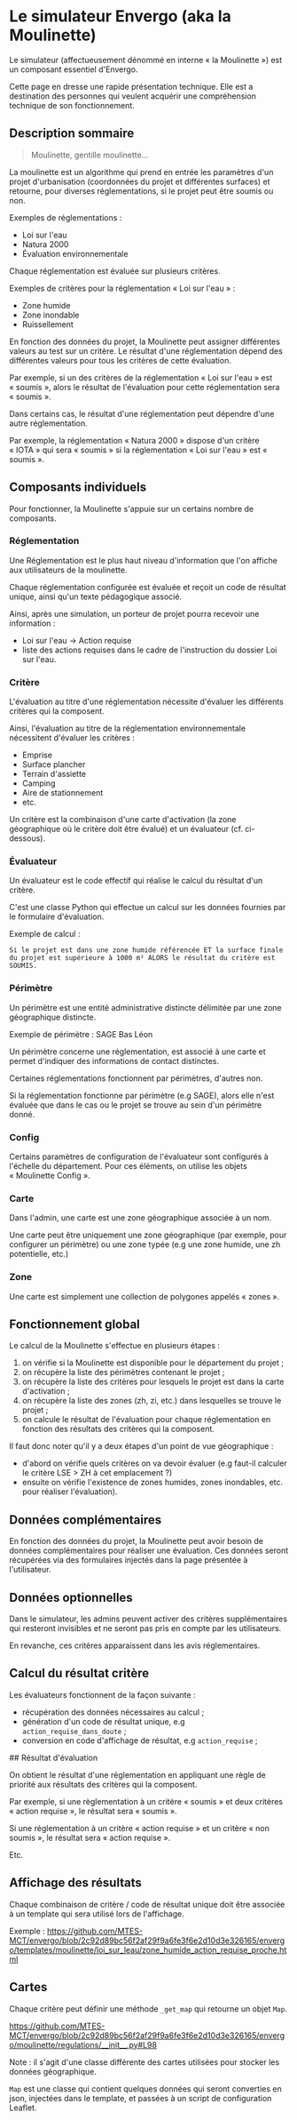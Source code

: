 # Le simulateur Envergo (aka la Moulinette)

Le simulateur (affectueusement dénommé en interne « la Moulinette ») est un
composant essentiel d'Envergo.

Cette page en dresse une rapide présentation technique. Elle est a destination des
personnes qui veulent acquérir une compréhension technique de son fonctionnement.


## Description sommaire

> Moulinette, gentille moulinette…

La moulinette est un algorithme qui prend en entrée les paramètres d'un projet
d'urbanisation (coordonnées du projet et différentes surfaces) et retourne,
pour diverses réglementations, si le projet peut être soumis ou non.

Exemples de réglementations :

 - Loi sur l'eau
 - Natura 2000
 - Évaluation environnementale

Chaque réglementation est évaluée sur plusieurs critères.

Exemples de critères pour la réglementation « Loi sur l'eau » :

 - Zone humide
 - Zone inondable
 - Ruissellement

En fonction des données du projet, la Moulinette peut assigner différentes
valeurs au test sur un critère. Le résultat d'une réglementation dépend des
différentes valeurs pour tous les critères de cette évaluation.

Par exemple, si un des critères de la réglementation « Loi sur l'eau » est
« soumis », alors le résultat de l'évaluation pour cette réglementation sera
« soumis ».

Dans certains cas, le résultat d'une réglementation peut dépendre d'une autre
réglementation.

Par exemple, la réglementation « Natura 2000 » dispose d'un critère « IOTA »
qui sera « soumis » si la réglementation « Loi sur l'eau » est « soumis ».

## Composants individuels

Pour fonctionner, la Moulinette s'appuie sur un certains nombre de composants.


### Réglementation

Une Réglementation est le plus haut niveau d'information que l'on affiche aux
utilisateurs de la moulinette.

Chaque réglementation configurée est évaluée et reçoit un code de résultat unique,
ainsi qu'un texte pédagogique associé.

Ainsi, après une simulation, un porteur de projet pourra recevoir une information :

 - Loi sur l'eau -> Action requise
 - liste des actions requises dans le cadre de l'instruction du dossier Loi sur l'eau.


### Critère

L'évaluation au titre d'une réglementation nécessite d'évaluer les différents
critères qui la composent.

Ainsi, l'évaluation au titre de la réglementation environnementale nécessitent
d'évaluer les critères :

 - Emprise
 - Surface plancher
 - Terrain d'assiette
 - Camping
 - Aire de stationnement
 - etc.

Un critère est la combinaison d'une carte d'activation (la zone géographique où
le critère doit être évalué) et un évaluateur (cf. ci-dessous).


### Évaluateur

Un évaluateur est le code effectif qui réalise le calcul du résultat d'un
critère.

C'est une classe Python qui effectue un calcul sur les données fournies par
le formulaire d'évaluation.

Exemple de calcul :

`Si le projet est dans une zone humide référencée ET la surface finale du projet
est supérieure à 1000 m² ALORS le résultat du critère est SOUMIS.`


### Périmètre

Un périmètre est une entité administrative distincte délimitée par une zone
géographique distincte.

Exemple de périmètre : SAGE Bas Léon

Un périmètre concerne une réglementation, est associé à une carte et permet
d'indiquer des informations de contact distinctes.

Certaines réglementations fonctionnent par périmètres, d'autres non.

Si la réglementation fonctionne par périmètre (e.g SAGE), alors elle n'est évaluée
que dans le cas ou le projet se trouve au sein d'un périmètre donné.


### Config

Certains paramètres de configuration de l'évaluateur sont configurés à l'échelle
du département. Pour ces éléments, on utilise les objets « Moulinette Config ».


### Carte

Dans l'admin, une carte est une zone géographique associée à un nom.

Une carte peut être uniquement une zone géographique (par exemple, pour configurer
un périmètre) ou une zone typée (e.g une zone humide, une zh potentielle, etc.)


### Zone

Une carte est simplement une collection de polygones appelés « zones ».


## Fonctionnement global

Le calcul de la Moulinette s'effectue en plusieurs étapes :

 1. on vérifie si la Moulinette est disponible pour le département du
 projet ;
 2. on récupère la liste des périmètres contenant le projet ;
 2. on récupère la liste des critères pour lesquels le projet est dans la carte d'activation ;
 3. on récupère la liste des zones (zh, zi, etc.) dans lesquelles se trouve le projet ;
 4. on calcule le résultat de l'évaluation pour chaque réglementation
 en fonction des résultats des critères qui la composent.

Il faut donc noter qu'il y a deux étapes d'un point de vue géographique :
 - d'abord on vérifie quels critères on va devoir évaluer
 (e.g faut-il calculer le critère LSE > ZH à cet emplacement ?)
  - ensuite on vérifie l'existence de zones humides, zones inondables, etc. pour
  réaliser l'évaluation).


## Données complémentaires

En fonction des données du projet, la Moulinette peut avoir besoin de données
complémentaires pour réaliser une évaluation. Ces données seront récupérées
via des formulaires injectés dans la page présentée à l'utilisateur.


## Données optionnelles

Dans le simulateur, les admins peuvent activer des critères supplémentaires qui
resteront invisibles et ne seront pas pris en compte par les utilisateurs.

En revanche, ces critères apparaissent dans les avis réglementaires.


## Calcul du résultat critère

Les évaluateurs fonctionnent de la façon suivante :

 - récupération des données nécessaires au calcul ;
 - génération d'un code de résultat unique, e.g `action_requise_dans_doute` ;
 - conversion en code d'affichage de résultat, e.g `action_requise` ;


## Résultat d'évaluation

On obtient le résultat d'une réglementation en appliquant une règle de priorité
aux résultats des critères qui la composent.

Par exemple, si une règlementation à un critère « soumis » et deux critères
« action requise », le résultat sera « soumis ».

Si une réglementation à un critère « action requise » et un critère « non soumis »,
le résultat sera « action requise ».

Etc.


## Affichage des résultats

Chaque combinaison de critère / code de résultat unique doit être associée à un
template qui sera utilisé lors de l'affichage.

Exemple : https://github.com/MTES-MCT/envergo/blob/2c92d89bc56f2af29f9a6fe3f6e2d10d3e326165/envergo/templates/moulinette/loi_sur_leau/zone_humide_action_requise_proche.html


## Cartes

Chaque critère peut définir une méthode `_get_map` qui retourne un objet `Map`.

https://github.com/MTES-MCT/envergo/blob/2c92d89bc56f2af29f9a6fe3f6e2d10d3e326165/envergo/moulinette/regulations/__init__.py#L98

Note : il s'agit d'une classe différente des cartes utilisées pour stocker les
données géographique.

`Map` est une classe qui contient quelques données qui seront converties en
json, injectées dans le template, et passées à un script de configuration Leaflet.
